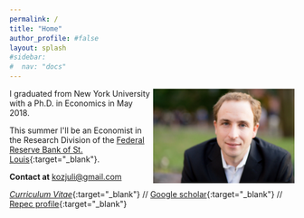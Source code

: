 ```yaml
---
permalink: /
title: "Home"
author_profile: #false
layout: splash
#sidebar:
#  nav: "docs"
---
```


<img style="float: right;" src="/assets/kozjuli.jpg" width="250">


I graduated from New York University with a Ph.D. in Economics in May 2018.

This summer I'll be an Economist in the Research Division of the [Federal Reserve Bank of St. Louis](https://research.stlouisfed.org/){:target="_blank"}.

**Contact at** <kozjuli@gmail.com>

[*Curriculum Vitae*](http://juliankozlowski.com/assets/Kozlowski_cv.pdf){:target="_blank"} // [Google scholar](https://scholar.google.com/citations?user=HJ8wVrQAAAAJ&hl){:target="_blank"} // [Repec profile](https://ideas.repec.org/f/pko790.html){:target="_blank"}